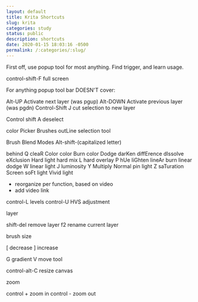 ```yaml
---
layout: default
title: Krita Shortcuts
slug: krita
categories: study
status: public
description: shortcuts
date: 2020-01-15 18:03:16 -0500
permalink: /:categories/:slug/
---
```



First off, use popup tool for most anything. Find trigger, and learn usage.

control-shift-F full screen

For anything popup tool bar DOESN'T cover:

Alt-UP Activate next layer (was pgup)
Alt-DOWN Activate previous layer (was pgdn)
Control-Shift J cut selection to new layer

Control shift A deselect


color Picker
Brushes
outLine selection tool

Brush Blend Modes Alt-shift-(capitalized letter)

behind Q
cleaR
Color
color Burn
color Dodge
darKen
diffErence
dIssolve
eXclusion
Hard light
hard mix L
hard overlay P
hUe
liGhten
lineAr burn
linear dodge W
linear light J
luminosity Y
Multiply
Normal
pin light Z
saTuration
Screen
soFt light
Vivid light

- reorganize per function, based on video
- add video link

control-L levels
control-U HVS adjustment


layer

shift-del remove layer
f2 rename current layer

brush size

[ decrease
] increase

G gradient
V move tool

control-alt-C resize canvas

zoom

control + zoom in
control - zoom out